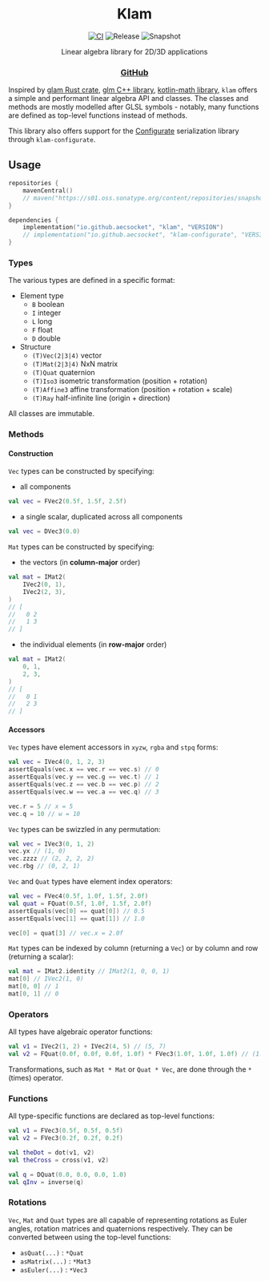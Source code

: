 <div align="center">

# Klam
[![CI](https://img.shields.io/github/actions/workflow/status/aecsocket/klam/build.yml)](https://github.com/aecsocket/klam/actions/workflows/build.yml)
![Release](https://img.shields.io/maven-central/v/io.github.aecsocket/klam?label=release)
![Snapshot](https://img.shields.io/nexus/s/io.github.aecsocket/klam?label=snapshot&server=https%3A%2F%2Fs01.oss.sonatype.org)

Linear algebra library for 2D/3D applications

### [GitHub](https://github.com/aecsocket/klam)

</div>

Inspired by [glam Rust crate](https://crates.io/crates/glam/), [glm C++ library](https://github.com/g-truc/glm),
[kotlin-math library](https://github.com/romainguy/kotlin-math/), `klam` offers a simple and performant linear algebra
API and classes. The classes and methods are mostly modelled after GLSL symbols - notably, many functions are defined as
top-level functions instead of methods.

This library also offers support for the [Configurate](https://github.com/spongepowered/configurate) serialization
library through `klam-configurate`.

## Usage

```kotlin
repositories {
    mavenCentral()
    // maven("https://s01.oss.sonatype.org/content/repositories/snapshots/") // for snapshot builds
}

dependencies {
    implementation("io.github.aecsocket", "klam", "VERSION")
    // implementation("io.github.aecsocket", "klam-configurate", "VERSION")
}
```

### Types

The various types are defined in a specific format:
- Element type
  - `B` boolean
  - `I` integer
  - `L` long
  - `F` float
  - `D` double
- Structure
  - `(T)Vec(2|3|4)` vector
  - `(T)Mat(2|3|4)` NxN matrix
  - `(T)Quat` quaternion
  - `(T)Iso3` isometric transformation (position + rotation)
  - `(T)Affine3` affine transformation (position + rotation + scale)
  - `(T)Ray` half-infinite line (origin + direction)

All classes are immutable.

### Methods

#### Construction

`Vec` types can be constructed by specifying:
* all components
```kotlin
val vec = FVec2(0.5f, 1.5f, 2.5f)
```

* a single scalar, duplicated across all components
```kotlin
val vec = DVec3(0.0)
```

`Mat` types can be constructed by specifying:
* the vectors (in **column-major** order)
```kotlin
val mat = IMat2(
    IVec2(0, 1),
    IVec2(2, 3),
)
// [
//   0 2
//   1 3
// ]
```

* the individual elements (in **row-major** order)
```kotlin
val mat = IMat2(
    0, 1,
    2, 3,
)
// [
//   0 1
//   2 3
// ]
```

#### Accessors

`Vec` types have element accessors in `xyzw`, `rgba` and `stpq` forms:
```kotlin
val vec = IVec4(0, 1, 2, 3)
assertEquals(vec.x == vec.r == vec.s) // 0
assertEquals(vec.y == vec.g == vec.t) // 1
assertEquals(vec.z == vec.b == vec.p) // 2
assertEquals(vec.w == vec.a == vec.q) // 3

vec.r = 5 // x = 5
vec.q = 10 // w = 10
```

`Vec` types can be swizzled in any permutation:
```kotlin
val vec = IVec3(0, 1, 2)
vec.yx // (1, 0)
vec.zzzz // (2, 2, 2, 2)
vec.rbg // (0, 2, 1)
```

`Vec` and `Quat` types have element index operators:
```kotlin
val vec = FVec4(0.5f, 1.0f, 1.5f, 2.0f)
val quat = FQuat(0.5f, 1.0f, 1.5f, 2.0f)
assertEquals(vec[0] == quat[0]) // 0.5
assertEquals(vec[1] == quat[1]) // 1.0

vec[0] = quat[3] // vec.x = 2.0f
```

`Mat` types can be indexed by column (returning a `Vec`) or by column and row (returning a scalar):
```kotlin
val mat = IMat2.identity // IMat2(1, 0, 0, 1)
mat[0] // IVec2(1, 0)
mat[0, 0] // 1
mat[0, 1] // 0
```

### Operators

All types have algebraic operator functions:
```kotlin
val v1 = IVec2(1, 2) + IVec2(4, 5) // (5, 7)
val v2 = FQuat(0.0f, 0.0f, 0.0f, 1.0f) * FVec3(1.0f, 1.0f, 1.0f) // (1.0, 1.0, 1.0)
```

Transformations, such as `Mat * Mat` or `Quat * Vec`, are done through the `*` (times) operator.

### Functions

All type-specific functions are declared as top-level functions:
```kotlin
val v1 = FVec3(0.5f, 0.5f, 0.5f)
val v2 = FVec3(0.2f, 0.2f, 0.2f)

val theDot = dot(v1, v2)
val theCross = cross(v1, v2)

val q = DQuat(0.0, 0.0, 0.0, 1.0)
val qInv = inverse(q)
```

### Rotations

`Vec`, `Mat` and `Quat` types are all capable of representing rotations as Euler angles, rotation matrices and
quaternions respectively. They can be converted between using the top-level functions:
* `asQuat(...)` : `*Quat`
* `asMatrix(...)` : `*Mat3`
* `asEuler(...)` : `*Vec3`
